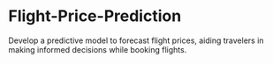 # Flight-Price-Prediction
Develop a predictive model to forecast flight prices, aiding travelers in making informed decisions while booking flights.
